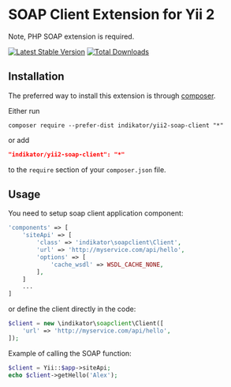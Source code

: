 SOAP Client Extension for Yii 2
==============================

Note, PHP SOAP extension is required.

[![Latest Stable Version](https://poser.pugx.org/indikator/yii2-soap-client/v/stable.png)](https://packagist.org/packages/indikator/yii2-soap-client)
[![Total Downloads](https://poser.pugx.org/indikator/yii2-soap-client/downloads.png)](https://packagist.org/packages/indikator/yii2-soap-client)

Installation
------------

The preferred way to install this extension is through [composer](http://getcomposer.org/download/).

Either run

```
composer require --prefer-dist indikator/yii2-soap-client "*"
```

or add

```json
"indikator/yii2-soap-client": "*"
```

to the `require` section of your `composer.json` file.

Usage
-----

You need to setup soap client application component:

```php
'components' => [
    'siteApi' => [
        'class' => 'indikator\soapclient\Client',
        'url' => 'http://myservice.com/api/hello',
        'options' => [
            'cache_wsdl' => WSDL_CACHE_NONE,
        ],
    ]
    ...
]
```

or define the client directly in the code:

```php
$client = new \indikator\soapclient\Client([
    'url' => 'http://myservice.com/api/hello',
]);
```

Example of calling the SOAP function:

```php
$client = Yii::$app->siteApi;
echo $client->getHello('Alex');
```
